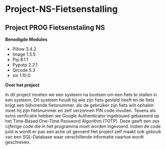 # Project-NS-Fietsenstalling
## **Project PROG Fietsenstaling NS**

**Benodigde Modules**
* Pillow    3.4.2
* Image     1.5.5
* Pip       8.1.1
* Pypotp    2.2.1
* Qrcode    5.3
* six       1.10.0

**Over het project**

In dit project moeten we een systeem na bootsen om een fiets te stallen in een systeem. Dit systeem houdt bij wie zijn fiets gestald heeft en de fiets krijgt een bijhorende fietsnummer. als de gebruiker zijn fiets wilt ophalen moet hij zijn fietsnummer en zelf verzonnen PIN code invullen. Tevens als extra verificatie hebben we Google Authenticator ingebouwd gebaseerd op het Time-Based One-Time Password Algorithm (TOTP). Deze geeft een zes cijferige code die in het programma moet worden ingevoerd. Indien de code juist is wordt er pas een actie uit gevoerd
Het project zelf maakt ook gebruik van een SQL-Database waar verschillende informatie naartoe wordt geschreven.

